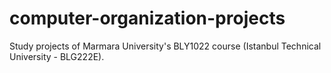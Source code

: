 # computer-organization-projects
Study projects of Marmara University's BLY1022 course (Istanbul Technical University - BLG222E).
